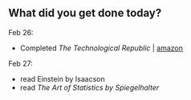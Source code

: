 What did you get done today?
-

Feb 26:

- Completed _The Technological Republic_ | [amazon](https://a.co/d/iO7ClYH)

Feb 27:

- read Einstein by Isaacson
- read _The Art of Statistics by Spiegelhalter_ 
